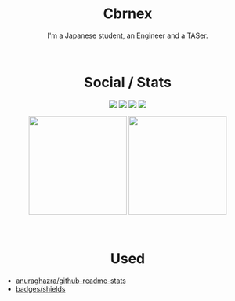 <h1 align="center">Cbrnex</h1>
<p align="center">
  I'm a Japanese student, an Engineer and a TASer.
</p>

<br />
<h1 align="center">Social / Stats</h1>
<p align="center">
  <a href="https://7rs.dev/d"><img src="https://img.shields.io/badge/discord-black?style=for-the-badge&logo=discord&label=%20" /></a>
  <a href="https://7rs.dev/yt"><img src="https://img.shields.io/badge/youtube-black?style=for-the-badge&logo=youtube&logoColor=red&label=%20" /></a>
  <a href="https://7rs.dev/t"><img src="https://img.shields.io/badge/telegram-black?style=for-the-badge&logo=telegram&label=%20" /></a>
  <a href="https://7rs.dev"><img src="https://img.shields.io/badge/website-black?style=for-the-badge" /></a>
</p>
<p align="center">
  <img src="https://github-readme-stats.vercel.app/api?username=7rs&show_icons=true&theme=transparent" height=200 />
  <img src="https://github-readme-stats.vercel.app/api/top-langs/?username=7rs&layout=donut" height=200 />
</p>

<br />
<h1 align="center">Used</h1>

- [anuraghazra/github-readme-stats](https://github.com/anuraghazra/github-readme-stats)  
- [badges/shields](https://github.com/badges/shields)  
